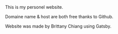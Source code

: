 This is my personel website. 

Domaine name & host are both free thanks to Github.

Website was made by Brittany Chiang using Gatsby.
